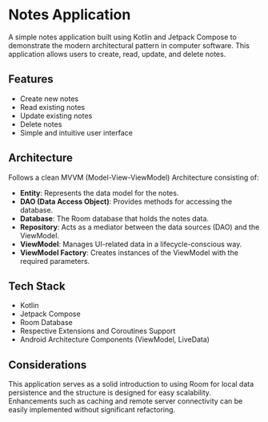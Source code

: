 # Notes Application
A simple notes application built using Kotlin and Jetpack Compose to demonstrate the modern architectural pattern in computer software.
This application allows users to create, read, update, and delete notes.

## Features
- Create new notes
- Read existing notes
- Update existing notes
- Delete notes
- Simple and intuitive user interface

## Architecture
Follows a clean MVVM (Model-View-ViewModel) Architecture consisting of:
- **Entity**: Represents the data model for the notes.
- **DAO (Data Access Object)**: Provides methods for accessing the database.
- **Database**: The Room database that holds the notes data.
- **Repository**: Acts as a mediator between the data sources (DAO) and the ViewModel.
- **ViewModel**: Manages UI-related data in a lifecycle-conscious way.
- **ViewModel Factory**: Creates instances of the ViewModel with the required parameters.

## Tech Stack
- Kotlin
- Jetpack Compose
- Room Database
- Respective Extensions and Coroutines Support
- Android Architecture Components (ViewModel, LiveData)

## Considerations
This application serves as a solid introduction to using Room for local data persistence and the structure is designed for easy scalability. 
Enhancements such as caching and remote server connectivity can be easily implemented without significant refactoring.
